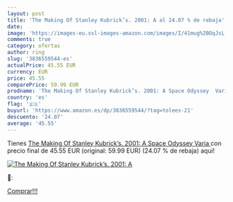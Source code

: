 ```yaml
---
layout: post
title: 'The Making Of Stanley Kubrick’s. 2001: A al 24.07 % de rebaja'
date: 
image: 'https://images-eu.ssl-images-amazon.com/images/I/41mug%2BOqJsL._SL200_.jpg'
comments: true
category: ofertas
author: ring
slug: '3836559544-es'
actualPrice: 45.55 EUR
currency: EUR
price: 45.55
comparePrice: 59.99 EUR
prodname: 'The Making Of Stanley Kubrick’s. 2001: A Space Odyssey  Varia '
country: 'es'
flag: '🇪🇸'
buyurl: 'https://www.amazon.es/dp/3836559544/?tag=tolees-21'
descuento: '24.07'
average: '45.55'
---
```


Tienes [The Making Of Stanley Kubrick’s. 2001: A Space Odyssey  Varia ](https://www.amazon.es/dp/3836559544/?tag=tolees-21) con precio final de  45.55 EUR (original: 59.99 EUR) (24.07 %  de rebaja) aqui!

[![The Making Of Stanley Kubrick’s. 2001: A](https://images-eu.ssl-images-amazon.com/images/I/41mug%2BOqJsL._SL200_.jpg)](https://www.amazon.es/dp/3836559544/?tag=tolees-21)

🔎:


[Comprar!!!](https://www.amazon.es/dp/3836559544/?tag=tolees-21)
